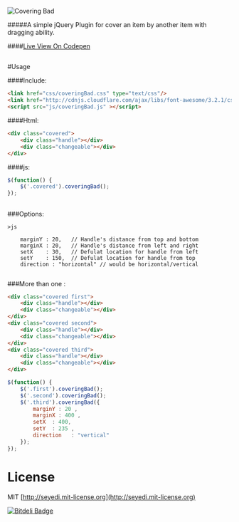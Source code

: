 ![Covering Bad](https://raw.github.com/seyedi/Covering-Bad/master/images/logo.jpg)

#####A simple jQuery Plugin for cover an item by another item with dragging ability.

####[Live View On Codepen](http://codepen.io/seyedi/full/tJzav)

## 
#Usage

####Include:
```html
<link href="css/coveringBad.css" type="text/css"/>
<link href="http://cdnjs.cloudflare.com/ajax/libs/font-awesome/3.2.1/css/font-awesome.min.css"/>
<script src="js/coveringBad.js" ></script>
```

####Html:
```html
<div class="covered">
	<div class="handle"></div>
	<div class="changeable"></div>
</div>
```

####js:
```js
$(function() {
	$('.covered').coveringBad();
});
```

## 
 
###Options:
```
>js

	marginY : 20, 	// Handle's distance from top and bottom
	marginX : 20, 	// Handle's distance from left and right
	setX    : 30, 	// Defulat location for handle from left
	setY    : 150,  // Defulat location for handle from top
	direction : "horizontal" // would be horizontal/vertical


```

###More than one :

```html
<div class="covered first">
	<div class="handle"></div>
	<div class="changeable"></div>
</div>
<div class="covered second">
	<div class="handle"></div>
	<div class="changeable"></div>
</div>
<div class="covered third">
	<div class="handle"></div>
	<div class="changeable"></div>
</div>
```

```js
$(function() {
	$('.first').coveringBad();
	$('.second').coveringBad();
	$('.third').coveringBad({
		marginY : 20 ,
		marginX : 400 ,
		setX  : 400,
		setY  : 235 ,
		direction   : "vertical"
	});
});
```

# License

MIT [http://seyedi.mit-license.org](http://seyedi.mit-license.org)

[![Bitdeli Badge](https://d2weczhvl823v0.cloudfront.net/seyedi/covering-bad/trend.png)](https://bitdeli.com/free "Bitdeli Badge")
